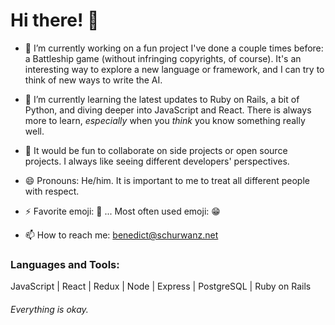 # Hi there! 👋

- 🔭 I’m currently working on a fun project I've done a couple times before: a Battleship game (without infringing copyrights, of course). It's an interesting way to explore a new language or framework, and I can try to think of new ways to write the AI. 

- 🌱 I’m currently learning the latest updates to Ruby on Rails, a bit of Python, and diving deeper into JavaScript and React. There is always more to learn, _especially_ when you _think_ you know something really well.

- 👯 It would be fun to collaborate on side projects or open source projects. I always like seeing different developers' perspectives. 

- 😄 Pronouns: He/him. It is important to me to treat all different people with respect. 

- ⚡ Favorite emoji: 🤔  ...  Most often used emoji: 😁

- 📫 How to reach me: benedict@schurwanz.net


### Languages and Tools:
JavaScript | React | Redux | Node | Express | PostgreSQL | Ruby on Rails

###### Everything is okay.
